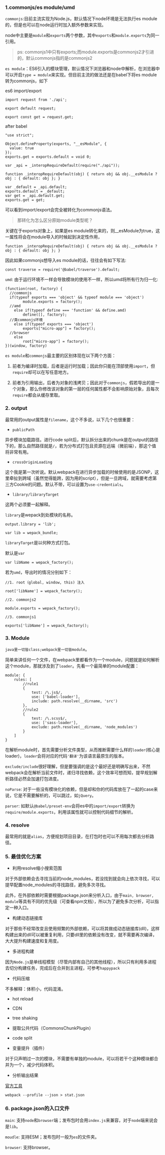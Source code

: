 ### 1.commonjs/es module/umd

`commonjs`:目前主流实现为Node.js，默认情况下node环境是无法执行es module的，但是也可以在node运行时加入额外参数来实现。

node中主要是`module`和`exports`两个参数，其中`exports`和`module.exports`为同一引用。

> ps: commonjs1中只有exports;而module.exports是commonjs2才引进的，默认commonjs指的是commonjs2

`es module`：ES6引入的模块管理，默认情况下浏览器和node中解析，在浏览器中可以开启`type = module`来实现。但目前主流的做法还是在babel下将es module转为commonjs，如下

es6 import/export
```
import request from './api';

export default request;

export const get = request.get;
```

after babel 

```
"use strict";

Object.defineProperty(exports, "__esModule", {
  value: true
});
exports.get = exports.default = void 0;

var _api = _interopRequireDefault(require("./api"));

function _interopRequireDefault(obj) { return obj && obj.__esModule ? obj : { default: obj }; }

var _default = _api.default;
exports.default = _default;
var get = _api.default.get;
exports.get = get;
```

可以看到import/export会完全被转化为commonjs语法。

> 那转化为怎么区分原始module类型呢？

关键在于exports对象上，如果是es module转化来的，则__esModule为true，这一属性将会在module导入的时候起到决定性作用，

```
function _interopRequireDefault(obj) { return obj && obj.__esModule ? obj : { default: obj }; }

```
因此如果commonjs想导入es module的话，往往会有如下写法:

```
const traverse = require('@babel/traverse').default;
```

`umd`: 由于运行环境不一样会导致模块的使用不一样，所以umd将所有行为归一化:

```
(function(root, factory) {
  //commonjs
  if(typeof exports === 'object' && typeof module === 'object')
		module.exports = factory();
  //amd
	else if(typeof define === 'function' && define.amd)
		define([], factory);
  //类commonjs环境
	else if(typeof exports === 'object')
		exports["micro-app"] = factory();
  //browser
	else
		root["micro-app"] = factory();
})(window, factory)
```

`es module`和`commonjs`最主要的区别体现在以下两个方面：

1. 前者为编译时加载，后者是运行时加载；因此你只能在顶部使用`import`，但`require`却可以在写任意地方。

2. 前者为引用输出，后者为对象的浅拷贝；因此对于`commonjs`，假若导出的是一个对象，那么你修改该对象的第一层的任何属性都不会影响原始对象，且每次`require`都会从缓存里取。

### 2. output

最常用的output属性是`filename`，这个不多说，以下几个也很重要：

- `publicPath`

异步模块加载路径。进行code split后，默认拆分出来的chunk是在output的路径下的，那么自然路径就是`/`，若为分布式打包且资源在远端（微前端），那这个值将非常有用。

- `crossOriginLoading`
 
这个我是第一次听说。默认webpack在进行异步加载的时候使用的是JSONP，这里牵扯到跨域（虽然觉得能跨，因为用的script），但是一旦跨域，就需要考虑第三方Cookie的问题。默认不带，可以设置为`use-credentials`。

- `library/libraryTarget`

这两个必须要一起解释。

`library`是wepack到处模块的名称。

```
output.library = 'lib';

var lib = wepack_bundle;
```

`libraryTarget`是以何种方式打包。

默认是`var`

```
var libName = wepack_factory();
```

若为`umd`，导出时的情况分别如下：

```
//1. root（global, window, this) 注入

root['libName'] = wepack_factory();

//2. commonjs2

module.exports = wepack_factory();

//3. commonjs1

exports['libName'] = wepack_factory();

```

### 3. Module

`java里一切皆class;webpack里一切皆module`。

简单来讲任何一个文件，在webpack里都看作为一个module，问题就是如何解析这个module，那就涉及到了`loader`。先看一个最简单的module配置：

```
module: {
	rules: [
		//rule1
		{
			test: /\.js$/,
			use: ['babel-loader'],
			include: path.resolve(__dirname, 'src')
		},
		//rule2
		{
			test: /\.scss$/,
			use: ['sass-loader'],
			exclude: path.resolve(__dirname, 'node_modules')
		}
	]
}
```

在解析module时，首先需要分析文件类型，从而推断需要什么样的`loader`(核心是loader)，`loader`会将对应的代码`'翻译'`为该语言最原生的版本。

`exclude/include`很好理解，但是要强调的是这个最好还是明确写出来，不然webpack会在解析当前文件时，递归寻找依赖，这个效率可想而知，提早规划解析路径必然会加速打包进度。

`noParse`: 对于一些没有模块化的依赖，但是却和你的代码库放在了一起的case来说，它是不需要解析的，可以跳过，如`jQuery`。

`parser`: 如默认`@babel/preset-env`会将es中的`import/export`转换为`require/module.exports`，利用该属性就可以控制代码细节的解析。


### 4. resolve

最常用的就是`alias`，方便规划项目目录，在打包时也可以不用每次都去分析路径。

### 5. 最佳优化方案

- 利用resolve缩小搜索范围

对于外部依赖会去寻找当前的node_modules，若没找到就会向上依次寻找，可以提早配置node_modules的寻找路径，避免多次寻找。

此外，在外部依赖时需要根据package.json来分析入口，由于`main, browser, module`等具有不同的优先级（可查看npm文档），所以为了避免多次分析，可以指定一种入口。

- 构建动态链接库

对于那些不经常改变且使用频繁的外部依赖，可以将其做成动态链接库(dll)，这样构建出来的dll可以被重复利用，只要dll里的依赖没有改变，就不需要再次编译，大大提升构建速度和复用度。

- 多进程构建

因为`Node.js`是单线程模型（尽管内部有自己的其他线程），所以只有利用多进程去切分构建任务，完成后在合并到主进程，可参考`happypack`

- 代码压缩

不多解释：体积小，代码混淆。

- hot reload

- CDN

- tree shaking

- 提取公共代码（CommonsChunkPlugin）

- code split

- 变量提升（插件）

对于只声明过一次的模块，不需要有单独的module，可以将若干个这种模块都合并为一个，减少代码体积。

- 分析输出结果

[官方工具](http://webpack.github.io/analyse/)

```
webpack --profile --json > stat.json

```

### 6. package.json的入口文件

`main`: 支持`node`和`browser`端；发布包时会用`index.js`来兼容，对于`node`端来说会是`lib`。

`moudle`: 支持ESM；发布包时一般为`es`的文件夹。

`browser`: 支持browser。

